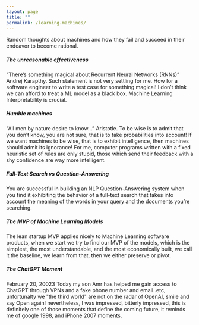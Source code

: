 ```yaml
---
layout: page
title: ""
permalink: /learning-machines/
---
```


Random thoughts about machines and how they fail and succeed in their endeavor to become rational.

##### The unreasonable effectiveness
“There’s something magical about Recurrent Neural Networks (RNNs)” Andrej Karapthy. Such statement is not very settling for me. How for a software engineer to write a test case for something magical! I don’t think we can afford to treat a ML model as a black box. Machine Learning Interpretability is crucial.

##### Humble machines
“All men by nature desire to know…” Aristotle. To be wise is to admit that you don’t know, you are not sure, that is to take probabilities into account! If we want machines to be wise, that is to exhibit intelligence, then machines should admit its ignorance! For me, computer programs written with a fixed heuristic set of rules are only stupid, those which send their feedback with a shy confidence are way more intelligent. 


##### Full-Text Search vs Question-Answering
You are successful in building an NLP Question-Answering system when you find it exhibiting the behavior of a full-text search that takes into account the meaning of the words in your query and the documents you’re searching.

##### The MVP of Machine Learning Models
The lean startup MVP applies nicely to Machine Learning software products, when we start we try to find our MVP of the models, which is the simplest, the most understandable, and the most economically built, we call it the baseline, we learn from that, then we either preserve or pivot.


##### The ChatGPT Moment
February 20, 20023 Today my son Amr has helped me gain access to ChatGPT through VPNs and a fake phone number and email..etc, unfortunalty we "the third world" are not on the radar of OpenAI, smile and say Open again! nevertheless, I was impressed, bitterly impressed, this is definitely one of those moments that define the coming future, it reminds me of google 1998, and iPhone 2007 moments.


